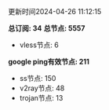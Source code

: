 更新时间2024-04-26 11:12:15

**总订阅: 34**
**总节点: 5557**
- vless节点: 6

**google ping有效节点: 211**
- ss节点: 150
- v2ray节点: 48
- trojan节点: 13
